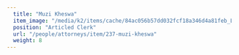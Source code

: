 ```yaml
---
  title: "Muzi Kheswa"
  item_image: "/media/k2/items/cache/84ac056b57dd032fcf18a346d4a81feb_L.jpg"
  position: "Articled Clerk"
  url: "/people/attorneys/item/237-muzi-kheswa"
  weight: 8
---
```


